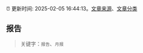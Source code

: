 :alarm_clock: 更新时间: 2025-02-05 16:44:13。[文章来源](/README.md)、[文章分类](/TAGS.md)

## 报告


> 关键字：`报告`、`月报`




